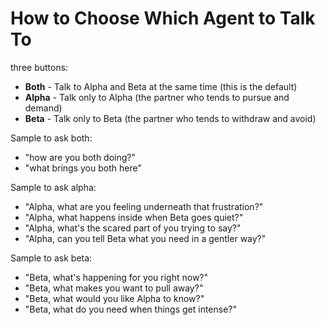 # How to Choose Which Agent to Talk To

three buttons:

- **Both** - Talk to Alpha and Beta at the same time (this is the default)
- **Alpha** - Talk only to Alpha (the partner who tends to pursue and demand)
- **Beta** - Talk only to Beta (the partner who tends to withdraw and avoid)

Sample to ask both:
- "how are you both doing?"
- "what brings you both here"

Sample to ask alpha:
- "Alpha, what are you feeling underneath that frustration?"
- "Alpha, what happens inside when Beta goes quiet?"
-  "Alpha, what's the scared part of you trying to say?"
-  "Alpha, can you tell Beta what you need in a gentler way?"


Sample to ask beta:
- "Beta, what's happening for you right now?"
- "Beta, what makes you want to pull away?"
- "Beta, what would you like Alpha to know?"
- "Beta, what do you need when things get intense?"

